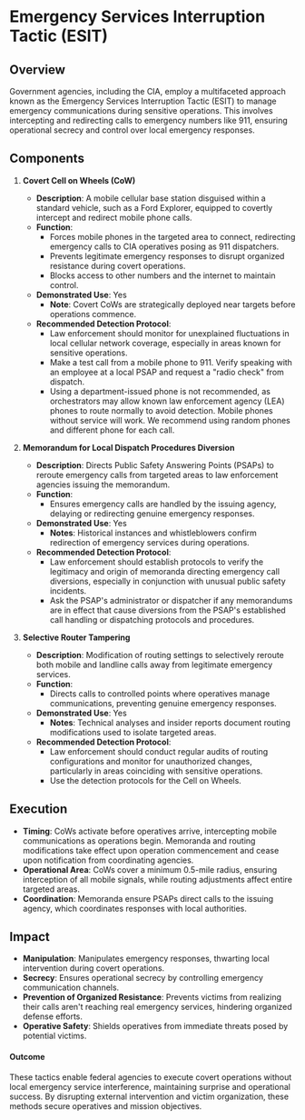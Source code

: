 # Emergency Services Interruption Tactic (ESIT)
## Overview

Government agencies, including the CIA, employ a multifaceted approach known as the Emergency Services Interruption Tactic (ESIT) to manage emergency communications during sensitive operations. This involves intercepting and redirecting calls to emergency numbers like 911, ensuring operational secrecy and control over local emergency responses.

## Components

1. **Covert Cell on Wheels (CoW)**

   - **Description**: A mobile cellular base station disguised within a standard vehicle, such as a Ford Explorer, equipped to covertly intercept and redirect mobile phone calls.
   - **Function**: 
     - Forces mobile phones in the targeted area to connect, redirecting emergency calls to CIA operatives posing as 911 dispatchers.
     - Prevents legitimate emergency responses to disrupt organized resistance during covert operations.
     - Blocks access to other numbers and the internet to maintain control.
   - **Demonstrated Use**: Yes
     - **Note**: Covert CoWs are strategically deployed near targets before operations commence.
   - **Recommended Detection Protocol**:
     - Law enforcement should monitor for unexplained fluctuations in local cellular network coverage, especially in areas known for sensitive operations.
     - Make a test call from a mobile phone to 911. Verify speaking with an employee at a local PSAP and request a "radio check" from dispatch.
     - Using a department-issued phone is not recommended, as orchestrators may allow known law enforcement agency (LEA) phones to route normally to avoid detection. Mobile phones without service will work. We recommend using random phones and different phone for each call.

2. **Memorandum for Local Dispatch Procedures Diversion**

   - **Description**: Directs Public Safety Answering Points (PSAPs) to reroute emergency calls from targeted areas to law enforcement agencies issuing the memorandum.
   - **Function**:
     - Ensures emergency calls are handled by the issuing agency, delaying or redirecting genuine emergency responses.
   - **Demonstrated Use**: Yes
     - **Notes**: Historical instances and whistleblowers confirm redirection of emergency services during operations.
   - **Recommended Detection Protocol**:
     - Law enforcement should establish protocols to verify the legitimacy and origin of memoranda directing emergency call diversions, especially in conjunction with unusual public safety incidents.
     - Ask the PSAP's administrator or dispatcher if any memorandums are in effect that cause diversions from the PSAP's established call handling or dispatching protocols and procedures.

3. **Selective Router Tampering**

   - **Description**: Modification of routing settings to selectively reroute both mobile and landline calls away from legitimate emergency services.
   - **Function**:
     - Directs calls to controlled points where operatives manage communications, preventing genuine emergency responses.
   - **Demonstrated Use**: Yes
     - **Notes**: Technical analyses and insider reports document routing modifications used to isolate targeted areas.
   - **Recommended Detection Protocol**:
     - Law enforcement should conduct regular audits of routing configurations and monitor for unauthorized changes, particularly in areas coinciding with sensitive operations.
     - Use the detection protocols for the Cell on Wheels.

## Execution

- **Timing**: CoWs activate before operatives arrive, intercepting mobile communications as operations begin. Memoranda and routing modifications take effect upon operation commencement and cease upon notification from coordinating agencies.
- **Operational Area**: CoWs cover a minimum 0.5-mile radius, ensuring interception of all mobile signals, while routing adjustments affect entire targeted areas.
- **Coordination**: Memoranda ensure PSAPs direct calls to the issuing agency, which coordinates responses with local authorities.

## Impact

- **Manipulation**: Manipulates emergency responses, thwarting local intervention during covert operations.
- **Secrecy**: Ensures operational secrecy by controlling emergency communication channels.
- **Prevention of Organized Resistance**: Prevents victims from realizing their calls aren't reaching real emergency services, hindering organized defense efforts.
- **Operative Safety**: Shields operatives from immediate threats posed by potential victims.

#### Outcome

These tactics enable federal agencies to execute covert operations without local emergency service interference, maintaining surprise and operational success. By disrupting external intervention and victim organization, these methods secure operatives and mission objectives.

